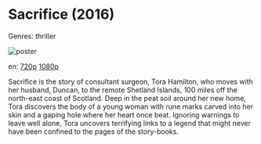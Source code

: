 # Sacrifice (2016)

Genres: thriller

![poster](http://image.tmdb.org/t/p/w500/wIjG4JF12KsjgKUIh1gO0bjrkID.jpg)

en:
  [720p](magnet:?xt=urn:btih:F782DE7BD9EDB08648E11A8FBE4BB6BDAF55BD99&tr=udp://glotorrents.pw:6969/announce&tr=udp://tracker.opentrackr.org:1337/announce&tr=udp://torrent.gresille.org:80/announce&tr=udp://tracker.openbittorrent.com:80&tr=udp://tracker.coppersurfer.tk:6969&tr=udp://tracker.leechers-paradise.org:6969&tr=udp://p4p.arenabg.ch:1337&tr=udp://tracker.internetwarriors.net:1337)
  [1080p](magnet:?xt=urn:btih:56B564CD46438E373FDB7DE146A7D506B20C8491&tr=udp://glotorrents.pw:6969/announce&tr=udp://tracker.opentrackr.org:1337/announce&tr=udp://torrent.gresille.org:80/announce&tr=udp://tracker.openbittorrent.com:80&tr=udp://tracker.coppersurfer.tk:6969&tr=udp://tracker.leechers-paradise.org:6969&tr=udp://p4p.arenabg.ch:1337&tr=udp://tracker.internetwarriors.net:1337)
  


Sacrifice is the story of consultant surgeon, Tora Hamilton, who moves with her husband, Duncan, to the remote Shetland Islands, 100 miles off the north-east coast of Scotland. Deep in the peat soil around her new home, Tora discovers the body of a young woman with rune marks carved into her skin and a gaping hole where her heart once beat. Ignoring warnings to leave well alone, Tora uncovers terrifying links to a legend that might never have been confined to the pages of the story-books.